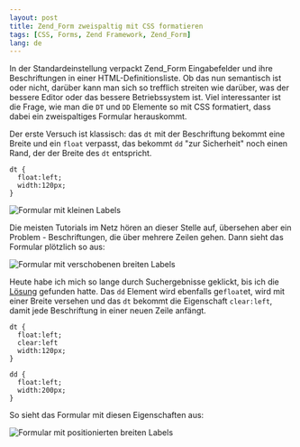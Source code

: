 ```yaml
---
layout: post
title: Zend_Form zweispaltig mit CSS formatieren
tags: [CSS, Forms, Zend Framework, Zend_Form]
lang: de
---
```

In der Standardeinstellung verpackt Zend_Form Eingabefelder und ihre
Beschriftungen in einer HTML-Definitionsliste. Ob das nun semantisch ist
oder nicht, darüber kann man sich so trefflich streiten wie darüber, was
der bessere Editor oder das bessere Betriebssystem ist. Viel
interessanter ist die Frage, wie man die `DT` und `DD` Elemente so mit
CSS formatiert, dass dabei ein zweispaltiges Formular herauskommt.

Der erste Versuch ist klassisch: das `dt` mit der Beschriftung bekommt
eine Breite und ein `float` verpasst, das bekommt `dd` "zur
Sicherheit" noch einen Rand, der der Breite des `dt` entspricht.


    dt {
      float:left;
      width:120px;
    }

![Formular mit kleinen Labels](/assets/images/posts/form_small.png)

Die meisten Tutorials im Netz hören an dieser Stelle auf, übersehen aber
ein Problem - Beschriftungen, die über mehrere Zeilen gehen. Dann sieht
das Formular plötzlich so aus:

![Formular mit verschobenen breiten
Labels](/assets/images/posts/form_big_wrong.png)

Heute habe ich mich so lange durch Suchergebnisse geklickt, bis ich die
[Lösung](http://aspnetresources.com/blog/styling_definition_lists)
gefunden hatte. Das `dd` Element wird ebenfalls ge`float`et, wird mit
einer Breite versehen und das `dt` bekommt die Eigenschaft `clear:left`,
damit jede Beschriftung in einer neuen Zeile anfängt.

    dt {
      float:left;
      clear:left
      width:120px;
    }

    dd {
      float:left;
      width:200px;
    }

So sieht das Formular mit diesen Eigenschaften
aus:

![Formular mit positionierten breiten
Labels](/assets/images/posts/form_big_right.png)
